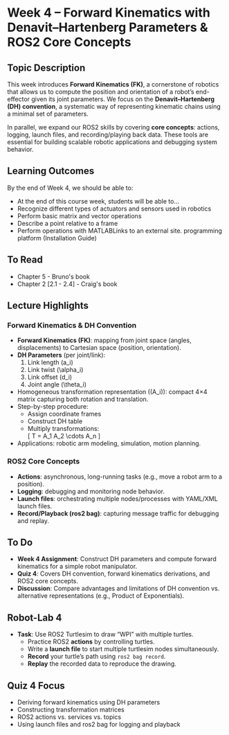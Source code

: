 # Week 4 – Forward Kinematics with Denavit–Hartenberg Parameters & ROS2 Core Concepts

## Topic Description
This week introduces **Forward Kinematics (FK)**, a cornerstone of robotics that allows us to compute the position and orientation of a robot’s end-effector given its joint parameters. We focus on the **Denavit–Hartenberg (DH) convention**, a systematic way of representing kinematic chains using a minimal set of parameters.  

In parallel, we expand our ROS2 skills by covering **core concepts**: actions, logging, launch files, and recording/playing back data. These tools are essential for building scalable robotic applications and debugging system behavior.

## Learning Outcomes
By the end of Week 4, we should be able to:
- At the end of this course week, students will be able to...
- Recognize different types of actuators and sensors used in robotics
- Perform basic matrix and vector operations
- Describe a point relative to a frame
- Perform operations with MATLABLinks to an external site. programming platform (Installation Guide)

## To Read
- Chapter 5 - Bruno's book
- Chapter 2 [2.1 - 2.4] - Craig's book

## Lecture Highlights
### Forward Kinematics & DH Convention
- **Forward Kinematics (FK)**: mapping from joint space (angles, displacements) to Cartesian space (position, orientation).  
- **DH Parameters** (per joint/link):  
  1. Link length \(a_i\)  
  2. Link twist \(\alpha_i\)  
  3. Link offset \(d_i\)  
  4. Joint angle \(\theta_i\)  
- Homogeneous transformation representation (\(A_i\)): compact 4×4 matrix capturing both rotation and translation.  
- Step-by-step procedure:  
  - Assign coordinate frames  
  - Construct DH table  
  - Multiply transformations:  
    \[
    T = A_1 A_2 \cdots A_n
    \]  
- Applications: robotic arm modeling, simulation, motion planning.  

### ROS2 Core Concepts
- **Actions**: asynchronous, long-running tasks (e.g., move a robot arm to a position).  
- **Logging**: debugging and monitoring node behavior.  
- **Launch files**: orchestrating multiple nodes/processes with YAML/XML launch files.  
- **Record/Playback (ros2 bag)**: capturing message traffic for debugging and replay.  

## To Do
- **Week 4 Assignment**: Construct DH parameters and compute forward kinematics for a simple robot manipulator.  
- **Quiz 4**: Covers DH convention, forward kinematics derivations, and ROS2 core concepts.  
- **Discussion**: Compare advantages and limitations of DH convention vs. alternative representations (e.g., Product of Exponentials).  

## Robot-Lab 4
- **Task**: Use ROS2 Turtlesim to draw “WPI” with multiple turtles.  
  - Practice ROS2 **actions** by controlling turtles.  
  - Write a **launch file** to start multiple turtlesim nodes simultaneously.  
  - **Record** your turtle’s path using `ros2 bag record`.  
  - **Replay** the recorded data to reproduce the drawing.  

## Quiz 4 Focus
- Deriving forward kinematics using DH parameters  
- Constructing transformation matrices  
- ROS2 actions vs. services vs. topics  
- Using launch files and ros2 bag for logging and playback  
